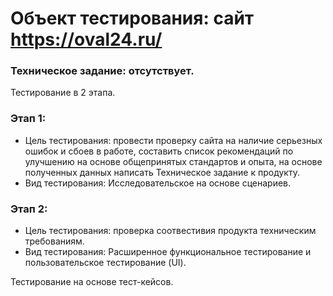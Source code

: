 # Объект тестирования: сайт https://oval24.ru/
### Техническое задание: отсутствует.
Тестирование в 2 этапа.
### Этап 1:
+ Цель тестирования: провести проверку сайта на наличие серьезных ошибок и сбоев в работе, составить список рекомендаций по улучшению на основе общепринятых стандартов и опыта, на основе полученных данных написать Техническое задание к продукту.
+ Вид тестирования: Исследовательское на основе сценариев.
### Этап 2:
+ Цель тестирования: проверка соотвестивия продукта техническим требованиям.
+ Вид тестирования: Расширенное функциональное тестирование и пользовательское тестирование (UI).

Тестирование на основе тест-кейсов.

